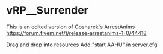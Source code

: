 # vRP__Surrender

This is an edited version of Cosharek's ArrestAnims 
https://forum.fivem.net/t/release-arrestanims-1-0/44418

Drag and drop into resources
Add "start AAHU" in server.cfg
